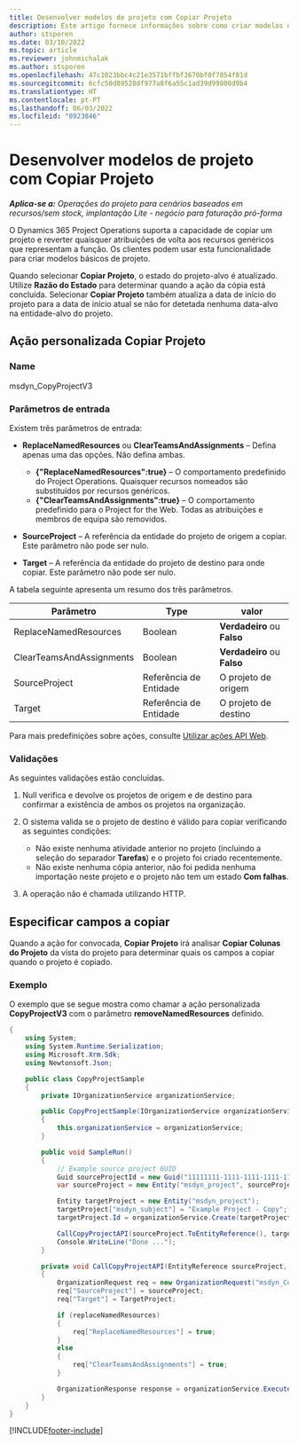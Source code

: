 ```yaml
---
title: Desenvolver modelos de projeto com Copiar Projeto
description: Este artigo fornece informações sobre como criar modelos de projetos utilizando a ação personalizada Copiar Projeto.
author: stsporen
ms.date: 03/10/2022
ms.topic: article
ms.reviewer: johnmichalak
ms.author: stsporen
ms.openlocfilehash: 47c1023bbc4c21e3571bffbf3670bf0f7854f81d
ms.sourcegitcommit: 6cfc50d89528df977a8f6a55c1ad39d99800d9b4
ms.translationtype: HT
ms.contentlocale: pt-PT
ms.lasthandoff: 06/03/2022
ms.locfileid: "8923846"
---
```

# <a name="develop-project-templates-with-copy-project"></a>Desenvolver modelos de projeto com Copiar Projeto

_**Aplica-se a:** Operações do projeto para cenários baseados em recursos/sem stock, implantação Lite - negócio para faturação pró-forma_

O Dynamics 365 Project Operations suporta a capacidade de copiar um projeto e reverter quaisquer atribuições de volta aos recursos genéricos que representam a função. Os clientes podem usar esta funcionalidade para criar modelos básicos de projeto.

Quando selecionar **Copiar Projeto**, o estado do projeto-alvo é atualizado. Utilize **Razão do Estado** para determinar quando a ação da cópia está concluída. Selecionar **Copiar Projeto** também atualiza a data de início do projeto para a data de início atual se não for detetada nenhuma data-alvo na entidade-alvo do projeto.

## <a name="copy-project-custom-action"></a>Ação personalizada Copiar Projeto

### <a name="name"></a>Name 

msdyn\_CopyProjectV3

### <a name="input-parameters"></a>Parâmetros de entrada

Existem três parâmetros de entrada:

- **ReplaceNamedResources** ou **ClearTeamsAndAssignments** – Defina apenas uma das opções. Não defina ambas.

    - **\{"ReplaceNamedResources":true\}** – O comportamento predefinido do Project Operations. Quaisquer recursos nomeados são substituídos por recursos genéricos.
    - **\{"ClearTeamsAndAssignments":true\}** – O comportamento predefinido para o Project for the Web. Todas as atribuições e membros de equipa são removidos.

- **SourceProject** – A referência da entidade do projeto de origem a copiar. Este parâmetro não pode ser nulo.
- **Target** – A referência da entidade do projeto de destino para onde copiar. Este parâmetro não pode ser nulo.

A tabela seguinte apresenta um resumo dos três parâmetros.

| Parâmetro                | Type             | valor                 |
|--------------------------|------------------|-----------------------|
| ReplaceNamedResources    | Boolean          | **Verdadeiro** ou **Falso** |
| ClearTeamsAndAssignments | Boolean          | **Verdadeiro** ou **Falso** |
| SourceProject            | Referência de Entidade | O projeto de origem    |
| Target                   | Referência de Entidade | O projeto de destino    |

Para mais predefinições sobre ações, consulte [Utilizar ações API Web](/powerapps/developer/common-data-service/webapi/use-web-api-actions).

### <a name="validations"></a>Validações

As seguintes validações estão concluídas.

1. Null verifica e devolve os projetos de origem e de destino para confirmar a existência de ambos os projetos na organização.
2. O sistema valida se o projeto de destino é válido para copiar verificando as seguintes condições:

    - Não existe nenhuma atividade anterior no projeto (incluindo a seleção do separador **Tarefas**) e o projeto foi criado recentemente.
    - Não existe nenhuma cópia anterior, não foi pedida nenhuma importação neste projeto e o projeto não tem um estado **Com falhas**.

3. A operação não é chamada utilizando HTTP.

## <a name="specify-fields-to-copy"></a>Especificar campos a copiar

Quando a ação for convocada, **Copiar Projeto** irá analisar **Copiar Colunas do Projeto** da vista do projeto para determinar quais os campos a copiar quando o projeto é copiado.

### <a name="example"></a>Exemplo

O exemplo que se segue mostra como chamar a ação personalizada **CopyProjectV3** com o parâmetro **removeNamedResources** definido.

```C#
{
    using System;
    using System.Runtime.Serialization;
    using Microsoft.Xrm.Sdk;
    using Newtonsoft.Json;

    public class CopyProjectSample
    {
        private IOrganizationService organizationService;

        public CopyProjectSample(IOrganizationService organizationService)
        {
            this.organizationService = organizationService;
        }

        public void SampleRun()
        {
            // Example source project GUID
            Guid sourceProjectId = new Guid("11111111-1111-1111-1111-111111111111");
            var sourceProject = new Entity("msdyn_project", sourceProjectId);

            Entity targetProject = new Entity("msdyn_project");
            targetProject["msdyn_subject"] = "Example Project - Copy";
            targetProject.Id = organizationService.Create(targetProject);

            CallCopyProjectAPI(sourceProject.ToEntityReference(), targetProject.ToEntityReference(), copyOption, true, false);
            Console.WriteLine("Done ...");
        }

        private void CallCopyProjectAPI(EntityReference sourceProject, EntityReference TargetProject, bool replaceNamedResources = true, bool clearTeamsAndAssignments = false)
        {
            OrganizationRequest req = new OrganizationRequest("msdyn_CopyProjectV3");
            req["SourceProject"] = sourceProject;
            req["Target"] = TargetProject;

            if (replaceNamedResources)
            {
                req["ReplaceNamedResources"] = true;
            }
            else
            {
                req["ClearTeamsAndAssignments"] = true;
            }

            OrganizationResponse response = organizationService.Execute(req);
        }
    }
}
```

[!INCLUDE[footer-include](../includes/footer-banner.md)]

